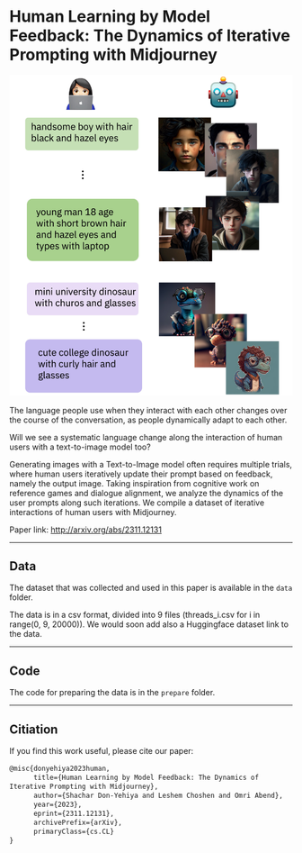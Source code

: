 # Human Learning by Model Feedback: The Dynamics of Iterative Prompting with Midjourney

<p align="center">
  <img src="assets/fig_1.jpeg" width=512px>
</p>

The language people use when they interact with each other changes over the course of the conversation, as people dynamically adapt to each other. 

Will we see a systematic language change along the interaction of human users with a text-to-image model too? 

Generating images with a Text-to-Image model often requires multiple trials, where human users iteratively update their prompt based on feedback, namely the output image. Taking inspiration from cognitive work on reference games and dialogue alignment, we analyze the dynamics of the user prompts along such iterations. We compile a dataset of iterative interactions of human users with Midjourney. 

Paper link: http://arxiv.org/abs/2311.12131

---

Data
---
The dataset that was collected and used in this paper is available in the `data` folder.

The data is in a csv format, divided into 9 files (threads_i.csv for i in range(0, 9, 20000)).
We would soon add also a Huggingface dataset link to the data.

---

Code
---
The code for preparing the data is in the `prepare` folder.

---

Citiation
---
If you find this work useful, please cite our paper:

```
@misc{donyehiya2023human,
      title={Human Learning by Model Feedback: The Dynamics of Iterative Prompting with Midjourney}, 
      author={Shachar Don-Yehiya and Leshem Choshen and Omri Abend},
      year={2023},
      eprint={2311.12131},
      archivePrefix={arXiv},
      primaryClass={cs.CL}
}
